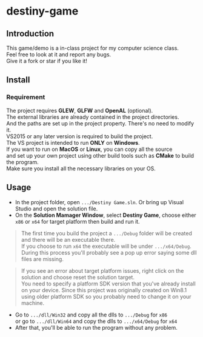 # destiny-game

## Introduction

This game/demo is a in-class project for my computer science class.<br/>
Feel free to look at it and report any bugs.  
Give it a fork or star if you like it!

## Install

### Requirement

The project requires **GLEW**, **GLFW** and **OpenAL** (optional).<br/>
The external libraries are already contained in the project directories.<br/>
And the paths are set up in the project property. There's no need to modify it.<br/> 
VS2015 or any later version is required to build the project.<br/> 
The VS project is intended to run **ONLY** on **Windows**.<br/>
If you want to run on **MacOS** or **Linux**, you can copy all the source<br/>
and set up your own project using other build tools such as **CMake** to build the program.<br/>
Make sure you install all the necessary libraries on your OS.

## Usage
* In the project folder, open `.../Destiny Game.sln`. Or bring up Visual Studio and open the solution file.
* On the **Solution Mamager Window**, select **Destiny Game**, choose either `x86` or `x64` for target platform then build and run it.

> The first time you build the project a `.../Debug` folder will be created and there will be an executable there.<br/> 
If you choose to run `x64` the executable will be under `.../x64/Debug`.<br/> 
During this process you'll probably see a pop up error saying some dll files are missing.

> If you see an error about target platform issues, right click on the solution and choose reset the solution target.<br/>
You need to specify a platform SDK version that you've already install on your device. Since this project was originally created on Win8.1 using older platform SDK so you probably need to change it on your machine.  

* Go to `.../dll/Win32` and copy all the dlls to `.../Debug` for `x86`<br/>
or go to `.../dll/Win64` and copy the dlls to `.../x64/Debug` for `x64`  
* After that, you'll be able to run the program without any problem.
